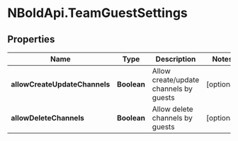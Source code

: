 # NBoldApi.TeamGuestSettings

## Properties

Name | Type | Description | Notes
------------ | ------------- | ------------- | -------------
**allowCreateUpdateChannels** | **Boolean** | Allow create/update channels by guests | [optional] 
**allowDeleteChannels** | **Boolean** | Allow delete channels by guests | [optional] 


